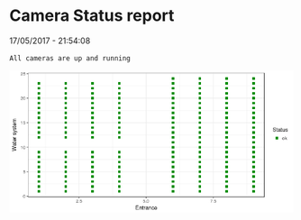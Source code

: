 Camera Status report
================
17/05/2017 - 21:54:08

    All cameras are up and running

![](camreport_files/figure-markdown_github/unnamed-chunk-2-1.png)
